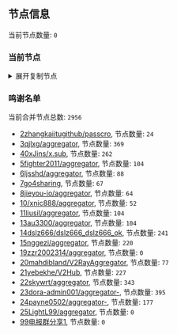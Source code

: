 
## 节点信息
当前节点数量: `0`
### 当前节点
<details>
  <summary>展开复制节点</summary>

    

</details>

### 鸣谢名单
当前合并节点总数: `2956`
- [2zhangkaiitugithub/passcro](https://github.com/zhangkaiitugithub/passcro), 节点数量: `24`
- [3qjlxg/aggregator](https://github.com/qjlxg/aggregator), 节点数量: `369`
- [40xJins/x.sub](https://github.com/0xJins/x.sub), 节点数量: `262`
- [5fighter2011/aggregator](https://github.com/fighter2011/aggregator), 节点数量: `104`
- [6ljsshd/aggregator](https://github.com/ljsshd/aggregator), 节点数量: `88`
- [7go4sharing](https://github.com/go4sharing), 节点数量: `67`
- [8jieyou-io/aggregator](https://github.com/jieyou-io/aggregator), 节点数量: `64`
- [10/xnic888/aggregator](https://github.com/xnic888/aggregator), 节点数量: `52`
- [11liusil/aggregator](https://github.com/liusil/aggregator), 节点数量: `104`
- [13au3300/aggregator](https://github.com/au3300/aggregator), 节点数量: `104`
- [14dslz666/dslz666_dslz666_ok](https://github.com/dslz666/dslz666_dslz666_ok), 节点数量: `241`
- [15nggezi/aggregator](https://github.com/nggezi/aggregator), 节点数量: `220`
- [19zzr2002314/aggregator](https://github.com/zzr2002314/aggregator), 节点数量: `0`
- [20mahdibland/V2RayAggregator](https://github.com/mahdibland/V2RayAggregator), 节点数量: `77`
- [21yebekhe/V2Hub](https://github.com/yebekhe/V2Hub), 节点数量: `227`
- [22skywrt/aggregator](https://github.com/skywrt/aggregator), 节点数量: `343`
- [23dora-admin001/aggregator-](https://github.com/dora-admin001/aggregator-), 节点数量: `395`
- [24payne0502/aggregator-](https://github.com/payne0502/aggregator-), 节点数量: `177`
- [25LightL99/aggregator](https://github.com/LightL99/aggregator), 节点数量: `0`
- [99电报群分享1](https://github.com/cdddbc/getAirport), 节点数量: `0`


